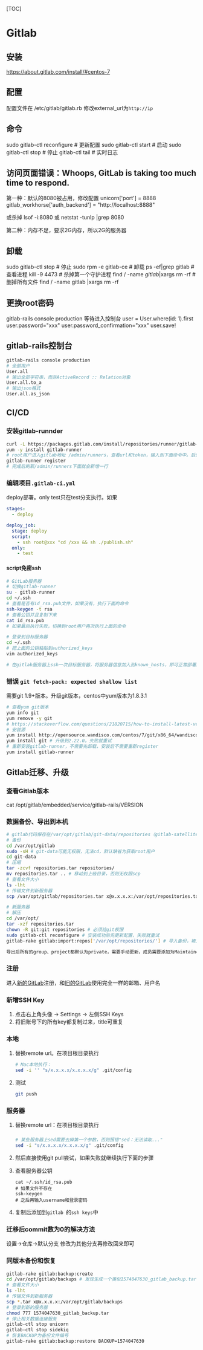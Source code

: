 [TOC]

# Gitlab
## 安装
https://about.gitlab.com/install/#centos-7

## 配置
配置文件在 /etc/gitlab/gitlab.rb
修改external_url为`http://ip`

## 命令
sudo gitlab-ctl reconfigure # 更新配置
sudo gitlab-ctl start # 启动
sudo gitlab-ctl stop # 停止
gitlab-ctl tail # 实时日志

## 访问页面错误：Whoops, GitLab is taking too much time to respond.
第一种：默认的8080被占用，修改配置
unicorn['port'] = 8888
gitlab_workhorse['auth_backend'] = "http://localhost:8888" 

或杀掉
lsof -i:8080
或
netstat -tunlp |grep 8080

第二种：内存不足，要求2G内存，所以2G的服务器

## 卸载
sudo gitlab-ctl stop # 停止
sudo rpm -e gitlab-ce # 卸载
ps -ef|grep gitlab # 查看进程
kill -9 4473 # 杀掉第一个守护进程
find / -name *gitlab*|xargs rm -rf # 删掉所有文件
find / -name gitlab |xargs rm -rf 


## 更换root密码
gitlab-rails console production
等待进入控制台
user = User.where(id: 1).first
user.password="xxx"
user.password_confirmation="xxx"
user.save!

## gitlab-rails控制台

```sh
gitlab-rails console production
# 全部用户
User.all
# 输出全部字符串，而非ActiveRecord :: Relation对象
User.all.to_a
# 输出json格式
User.all.as_json
```

## CI/CD

### 安装gitlab-runnder

```sh
curl -L https://packages.gitlab.com/install/repositories/runner/gitlab-runner/script.rpm.sh | sudo bash
yum -y install gitlab-runner
# root用户进入gitlab地址 /admin/runners，查看url和token，输入到下面命令中。后面的参数可回车跳过，executor可输入docker或shell，shell即可，docker需要选择镜像
gitlab-runner register
# 完成后刷新/admin/runners下面就会新增一行
```

### 编辑项目`.gitlab-ci.yml`

deploy部署。only test只在test分支执行。如果

```yml
stages:
  - deploy

deploy_job:
  stage: deploy
  script:
    - ssh root@xxx "cd /xxx && sh ./publish.sh"
  only:
    - test
```

#### script免密ssh

```sh
# GitLab服务器
# 切换gitlab-runner
su - gitlab-runner
cd ~/.ssh
# 查看是否有id_rsa.pub文件，如果没有，执行下面的命令
ssh-keygen -t rsa
# 查看公钥并且复制下来
cat id_rsa.pub
# 如果最后执行失败，切换到root用户再次执行上面的命令

# 登录到目标服务器
cd ~/.ssh
# 把上面的公钥粘贴到authorized_keys
vim authorized_keys

# 在gitlab服务器上ssh一次目标服务器，将服务器信息加入到known_hosts，即可正常部署。同时解决Host key verification failed.的错误
```

### 错误 `git fetch-pack: expected shallow list`

需要git 1.9+版本。升级git版本，centos中yum版本为1.8.3.1

```sh
# 查看yum git版本
yum info git
yum remove -y git
# https://stackoverflow.com/questions/21820715/how-to-install-latest-version-of-git-on-centos-7-x-6-x
# 安装源
yum install http://opensource.wandisco.com/centos/7/git/x86_64/wandisco-git-release-7-2.noarch.rpm # 失败就重试
yum install git # 升级到2.22.0。失败就重试
# 重新安装gitlab-runner，不需要先卸载，安装后不需要重新register
yum install gitlab-runner
```

## Gitlab迁移、升级

### 查看Gitlab版本
cat /opt/gitlab/embedded/service/gitlab-rails/VERSION
### 数据备份、导出到本机

```sh
# gitlab代码保存在/var/opt/gitlab/git-data/repositories（gitlab-satellites目录为临时目录）
# 备份
cd /var/opt/gitlab
sudo -sH # git-data可能无权限，无法cd，默认缺省为获取root用户
cd git-data
# 压缩
tar -zcvf repositories.tar repositories/
mv repositories.tar .. # 移动到上级目录，否则无权限scp
# 查看文件大小
ls -lht
# 传输文件到新服务器
scp /var/opt/gitlab/repositories.tar x@x.x.x.x:/var/opt/repositories.tar

# 新服务器
# 解压
cd /var/opt/
tar -xzf repositories.tar
chown -R git:git repositories # 必须给git权限
sudo gitlab-ctl reconfigure # 安装成功后先更新配置，失败就重试
gitlab-rake gitlab:import:repos['/var/opt/repositories/'] # 导入备份，填入解压后的目录地址。有输出Processing...则成功，无输出则失败

导出后所有的group、project都默认为private，需要手动更新，成员需要添加为Maintainer或Developer，否则无法进行push
```

### 注册 

进入[新的GitLab](http://)注册，和[旧的GitLab](http://)使用完全一样的邮箱、用户名

### 新增SSH Key

1. 点击右上角头像 -> Settings -> 左侧SSH Keys
2. 将旧账号下的所有key都复制过来，title可重复

### 本地

1. 替换remote url。在项目根目录执行

   ```sh
   # Mac本地执行：
   sed -i '' "s/x.x.x.x/x.x.x.x/g" .git/config
   ```

2. 测试

   ```sh
   git push
   ```

### 服务器

1. 替换remote url：在项目根目录执行

   ### 

   ```sh
   # 某些服务器上sed需要去掉第一个参数，否则报错"sed：无法读取..."
   sed -i "s/x.x.x.x/x.x.x.x/g" .git/config
   ```

2. 然后直接使用git pull尝试，如果失败就继续执行下面的步骤

3. 查看服务器公钥

   ```
   cat ~/.ssh/id_rsa.pub
   # 如果文件不存在
   ssh-keygen
   # 之后再输入username和登录密码
   ```

4. 复制后添加到`gitlab `的`ssh keys`中

### 迁移后commit数为0的解决方法
设置->仓库->默认分支 修改为其他分支再修改回来即可

### **同版本**备份和恢复

```sh
gitlab-rake gitlab:backup:create
cd /var/opt/gitlab/backups # 发现生成一个类似1574047630_gitlab_backup.tar的文件
# 查看文件大小
ls -lht
# 传输文件到新服务器
scp *.tar x@x.x.x.x:/var/opt/gitlab/backups
# 登录到新的服务器
chmod 777 1574047630_gitlab_backup.tar
# 停止相关数据连接服务
gitlab-ctl stop unicorn
gitlab-ctl stop sidekiq
# 恢复BACKUP为备份文件编号
gitlab-rake gitlab:backup:restore BACKUP=1574047630
```
